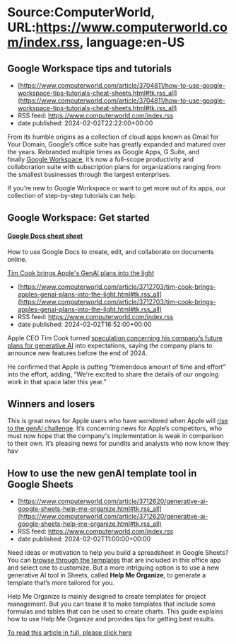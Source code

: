 # Source:ComputerWorld, URL:https://www.computerworld.com/index.rss, language:en-US

## Google Workspace tips and tutorials
 - [https://www.computerworld.com/article/3704811/how-to-use-google-workspace-tips-tutorials-cheat-sheets.html#tk.rss_all](https://www.computerworld.com/article/3704811/how-to-use-google-workspace-tips-tutorials-cheat-sheets.html#tk.rss_all)
 - RSS feed: https://www.computerworld.com/index.rss
 - date published: 2024-02-02T22:22:00+00:00

<article>
	<section class="page">
<p>From its humble origins as a collection of cloud apps known as Gmail for Your Domain, Google’s office suite has greatly expanded and matured over the years. Rebranded multiple times as Google Apps, G Suite, and finally <a href="https://workspace.google.com/" rel="noopener nofollow" target="_blank">Google Workspace</a>, it’s now a full-scope productivity and collaboration suite with subscription plans for organizations ranging from the smallest businesses through the largest enterprises.</p><p>If you’re new to Google Workspace or want to get more out of its apps, our collection of step-by-step tutorials can help.</p><h2 class="toc">Google Workspace: Get started</h2>
<h4><a href="https://www.computerworld.com/article/3394683/google-docs-cheat-sheet-how-to-get-started.html">Google Docs cheat sheet</a></h4>
<p>How to use Google Docs to create, edit, and collaborate on documents online.</p><p class="jumpTag"><a href="/article/3704811/how-to-use

## Tim Cook brings Apple's GenAI plans into the light
 - [https://www.computerworld.com/article/3712703/tim-cook-brings-apples-genai-plans-into-the-light.html#tk.rss_all](https://www.computerworld.com/article/3712703/tim-cook-brings-apples-genai-plans-into-the-light.html#tk.rss_all)
 - RSS feed: https://www.computerworld.com/index.rss
 - date published: 2024-02-02T16:52:00+00:00

<article>
	<section class="page">
<p>Apple CEO Tim Cook turned <a href="https://www.computerworld.com/article/3712600/hello-apple-has-joined-the-ai-arms-race.html">speculation concerning his company’s future plans for generative AI</a> into expectations, saying the company plans to announce new features before the end of 2024.</p><p>He confirmed that Apple is putting “tremendous amount of time and effort” into the effort, adding, “We're excited to share the details of our ongoing work in that space later this year.”</p><h2><strong>Winners and losers</strong></h2>
<p>This is great news for Apple users who have wondered when Apple will <a href="https://www.computerworld.com/article/3712060/hey-siri-where-will-you-be-after-the-genai-bubble-pops.html">rise to the genAI challenge</a>. It’s concerning news for Apple’s competitors, who must now hope that the company's implementation is weak in comparison to their own. It’s pleasing news for pundits and analysts who now know they hav

## How to use the new genAI template tool in Google Sheets
 - [https://www.computerworld.com/article/3712620/generative-ai-google-sheets-help-me-organize.html#tk.rss_all](https://www.computerworld.com/article/3712620/generative-ai-google-sheets-help-me-organize.html#tk.rss_all)
 - RSS feed: https://www.computerworld.com/index.rss
 - date published: 2024-02-02T11:00:00+00:00

<article>
	<section class="page">
<p>Need ideas or motivation to help you build a spreadsheet in Google Sheets? You can <a href="https://docs.google.com/spreadsheets/u/0/?ftv=1" rel="nofollow noopener" target="_blank">browse through the templates</a> that are included in this office app and select one to customize. But a more intriguing option is to use a new generative AI tool in Sheets, called <strong>Help Me Organize</strong>, to generate a template that’s more tailored for you.</p><p>Help Me Organize is mainly designed to create templates for project management. But you can tease it to make templates that include some formulas and tables that can be used to create charts. This guide explains how to use Help Me Organize and provides tips for getting best results.</p><p class="jumpTag"><a href="/article/3712620/generative-ai-google-sheets-help-me-organize.html#jump">To read this article in full, please click here</a></p></section></article>

